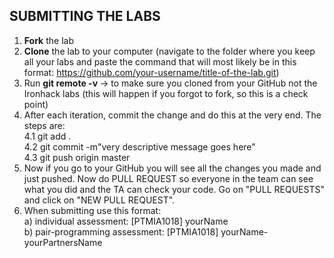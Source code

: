 ## SUBMITTING THE LABS
1. **Fork** the lab
2. **Clone** the lab to your computer (navigate to the folder where you keep all your labs and paste the command that will most likely be in this format: https://github.com/your-username/title-of-the-lab.git)
3. Run **git remote -v** -> to make sure you cloned from your GitHub not the Ironhack labs (this will happen if you forgot to fork, so this is a check point)
4. After each iteration, commit the change and do this at the very end. The steps are:  
        4.1 git add . <br>
        4.2 git commit -m"very descriptive message goes here" <br>
        4.3 git push origin master
5. Now if you go to your GitHub you will see all the changes you made and just pushed. Now do PULL REQUEST so everyone in the team can see what you did and the TA can check your code. Go on "PULL REQUESTS" and click on "NEW PULL REQUEST". 
6. When submitting use this format: <br>
        a) individual assessment: [PTMIA1018] yourName <br>
        b) pair-programming assessment: [PTMIA1018] yourName-yourPartnersName
